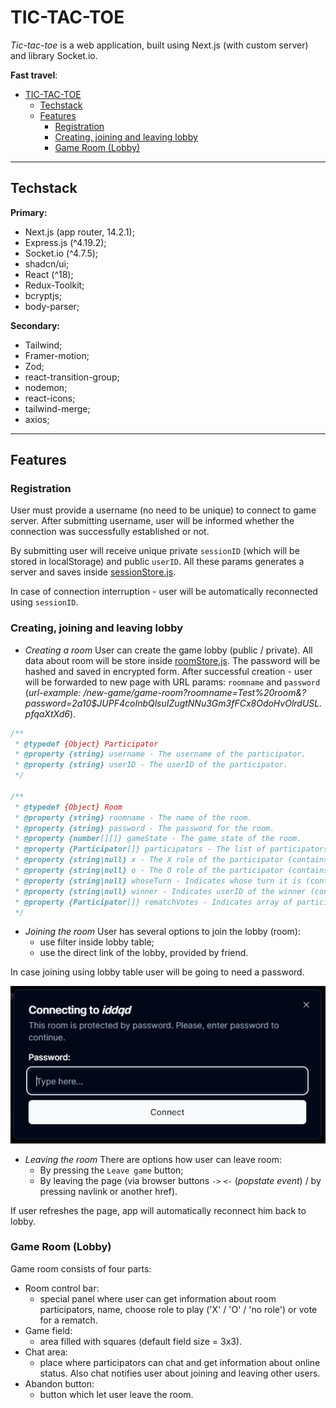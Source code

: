 # TIC-TAC-TOE

*Tic-tac-toe* is a web application, built using Next.js (with custom server) and library Socket.io.

**Fast travel**:

- [TIC-TAC-TOE](#tic-tac-toe)
  - [Techstack](#techstack)
  - [Features](#features)
    - [Registration](#registration)
    - [Creating, joining and leaving lobby](#creating-joining-and-leaving-lobby)
    - [Game Room (Lobby)](#game-room-lobby)

---

## Techstack

**Primary:**

- Next.js (app router, 14.2.1);
- Express.js (^4.19.2);
- Socket.io (^4.7.5);
- shadcn/ui;
- React (^18);
- Redux-Toolkit;
- bcryptjs;
- body-parser;

**Secondary:**

- Tailwind;
- Framer-motion;
- Zod;
- react-transition-group;
- nodemon;
- react-icons;
- tailwind-merge;
- axios;

---

## Features

### Registration

User must provide a username (no need to be unique) to connect to game server. After submitting username, user will be informed whether the connection was successfully established or not.

By submitting user will receive unique private `sessionID` (which will be stored in localStorage) and public `userID`. All these params generates a server and saves inside [sessionStore.js](<server/store/sessionStore.js>).

In case of connection interruption - user will be automatically reconnected using `sessionID`.

### Creating, joining and leaving lobby

- *Creating a room*
User can create the game lobby (public / private). All data about room will be store inside [roomStore.js](<server/store/roomStore.js>). The password will be hashed and saved in encrypted form. After successful creation - user will be forwarded to new page with URL params: `roomname` and `password` (*url-example: /new-game/game-room?roomname=Test%20room&?password=$2a$10$JUPF4coInbQlsuIZugtNNu3Gm3fFCx8OdoHvOlrdUSL.pfqaXtXd6*).

```js
/**
 * @typedef {Object} Participator
 * @property {string} username - The username of the participator.
 * @property {string} userID - The userID of the participator.
 */

/**
 * @typedef {Object} Room
 * @property {string} roomname - The name of the room.
 * @property {string} password - The password for the room.
 * @property {number[][]} gameState - The game state of the room.
 * @property {Participator[]} participators - The list of participators in the room.
 * @property {string|null} x - The X role of the participator (contains userID).
 * @property {string|null} o - The O role of the participator (contains userID).
 * @property {string|null} whoseTurn - Indicates whose turn it is (contains userID).
 * @property {string|null} winner - Indicates userID of the winner (contains username).
 * @property {Participator[]} rematchVotes - Indicates array of participators with agreement to rematch.
 */
 ```

- *Joining the room*
User has several options to join the lobby (room):
  - use filter inside lobby table;
  - use the direct link of the lobby, provided by friend.

In case joining using lobby table user will be going to need a password.

![Dialog password](image-1.png)

- *Leaving the room*
There are options how user can leave room:
  - By pressing the `Leave game` button;
  - By leaving the page (via browser buttons `->` `<-` (*popstate event*) / by pressing navlink or another href).

If user refreshes the page, app will automatically reconnect him back to lobby.

### Game Room (Lobby)

Game room consists of four parts:

- Room control bar:
  - special panel where user can get information about room participators, name, choose role to play ('X' / 'O' / 'no role') or vote for a rematch.
- Game field:
  - area filled with squares (default field size = 3x3).
- Chat area:
  - place where participators can chat and get information about online status. Also chat notifies user about joining and leaving other users.
- Abandon button:
  - button which let user leave the room.
